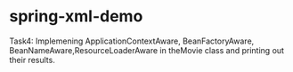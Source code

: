 # spring-xml-demo
Task4:
Implemening  ApplicationContextAware, BeanFactoryAware, BeanNameAware,ResourceLoaderAware in theMovie class and printing out their results.
